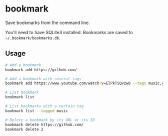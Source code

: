 # bookmark

Save bookmarks from the command line.

You'll need to have SQLite3 installed. Bookmarks are saved to `~/.bookmark/bookmarks.db`.

## Usage

```sh
# Add a bookmark
bookmark add https://github.com/

# Add a bookmark with several tags
bookmark add https://www.youtube.com/watch?v=ElPkT5Qvzw8 --tags music,gaming

# List bookmark
bookmark list

# List bookmarks with a certain tag
bookmark list --tagged music

# Delete a bookmark by its URL or its ID
bookmark delete https://github.com/
bookmark delete 2
```

